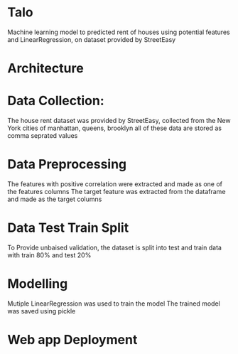 # Talo
Machine learning model to predicted rent of houses using potential features and LinearRegression, on dataset provided by StreetEasy

# Architecture

# Data Collection:
The house rent dataset was provided by StreetEasy, collected from the New York cities of manhattan, queens, brooklyn all of these data are stored as comma seprated values

# Data Preprocessing
The features with positive correlation were extracted and made as one of the features columns
The target feature was extracted from the dataframe and made as the target columns

# Data Test Train Split
To Provide unbaised validation, the dataset is split into test and train data with train 80% and test 20%

# Modelling
Mutiple LinearRegression was used to train the model
The trained model was saved using pickle

# Web app Deployment

